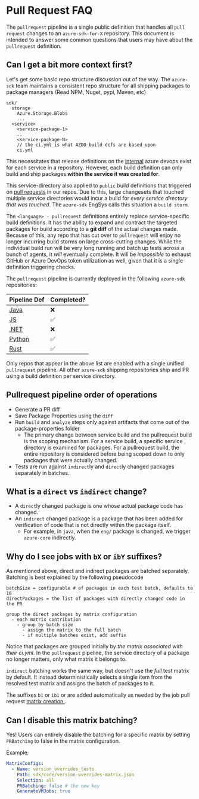 # Pull Request FAQ

The `pullrequest` pipeline is a single public definition that handles all `pull request` changes to an `azure-sdk-for-X` repository. This document is intended to answer some common questions that users may have about the `pullrequest` definition.

## Can I get a bit more context first?

Let's get some basic repo structure discussion out of the way. The `azure-sdk` team maintains a consistent repo structure for all shipping packages to package managers (Read NPM, Nuget, pypi, Maven, etc)

```jsonc
sdk/
  storage
    Azure.Storage.Blobs
    ...
  <service>
    <service-package-1>
    ..
    <service-package-N>
    // the ci.yml is what AZDO build defs are based upon
    ci.yml
```

This necessitates that release definitions on the [internal](https://dev.azure.com/azure-sdk/internal/) azure devops exist for each service in a repository. However, each build definition can only build and ship packages **within the service it was created for**.

This service-directory also applied to `public` build definitions that triggered on [pull requests](https://github.com/Azure/azure-sdk-for-python/pulls) in our repos. Due to this, large changesets that touched multiple service directories would incur a build for _every service directory that was touched_. The `azure-sdk` EngSys calls this situation a `build storm`.

The `<language> - pullrequest` definitions entirely replace service-specific build definitions. It has the ability to expand and contract the targeted packages for build according to a **git diff** of the actual changes made. Because of this, any repo that has cut over to `pullrequest` will enjoy no longer incurring build storms on large cross-cutting changes. While the individual build run will be very long running and batch up tests across a bunch of agents, it _will_ eventually complete. It will be _impossible_ to exhaust GitHub or Azure DevOps token utilization as well, given that it is a single definition triggering checks.

The `pullrequest` pipeline is currently deployed in the following `azure-sdk` repositories:

| Pipeline Def | Completed? |
|---|---|
| [Java](https://dev.azure.com/azure-sdk/public/_build?definitionId=7413) |❌|
| [JS](https://dev.azure.com/azure-sdk/public/_build?definitionId=7140) |✅|
| [.NET](https://dev.azure.com/azure-sdk/public/_build?definitionId=7327) |❌|
| [Python](https://dev.azure.com/azure-sdk/public/_build?definitionId=7050) |✅|
| [Rust](https://dev.azure.com/azure-sdk/public/_build?definitionId=7126) |✅|

Only repos that appear in the above list are enabled with a single unified `pullrequest` pipeline. All other `azure-sdk` shipping repositories ship and PR using a build definition per service directory.

## Pullrequest pipeline order of operations

- Generate a PR diff
- Save Package Properties using the `diff`
- Run `build` and `analyze` steps only against artifacts that come out of the package-properties folder
  - The primary change between service build and the pullrequest build is the scoping mechanism. For a service build, a specific service directory is examined for packages. For a pullrequest build, the entire repository is considered before being scoped down to only packages that were actually changed.
- Tests are run against `indirect`ly and `direct`ly changed packages separately in batches.

## What is a `direct` vs `indirect` change?

- A `direct`ly changed package is one whose actual package code has changed.
- An `indirect` changed package is a package that has been added for verification of code that is not directly within the package itself.
  - For example, in `java`, when the `eng/` package is changed, we trigger `azure-core` indirectly.

## Why do I see jobs with `bX` or `ibY` suffixes?

As mentioned above, direct and indirect packages are batched separately. Batching is best explained by the following pseudocode

```
batchSize = configurable # of packages in each test batch, defaults to 10
directPackages = the list of packages with directly changed code in the PR

group the direct packages by matrix configuration
  - each matrix contribution
    - group by batch size
      - assign the matrix to the full batch
      - if multiple batches exist, add suffix
```

Notice that packages are grouped initially by _the matrix associated with their ci.yml_. In the `pullrequest` pipeline, the service directory of a package no longer matters, only what matrix it belongs to.

`indirect` batching works the same way, but doesn't use the _full_ test matrix by default. It instead deterministically selects a single item from the resolved test matrix and assigns the batch of packages to it.

The suffixes `b1` or `ib1` or are added automatically as needed by the job pull request [matrix creation.](https://github.com/Azure/azure-sdk-tools/blob/main/eng/common/scripts/job-matrix/Create-PrJobMatrix.ps1).

## Can I disable this matrix batching?

Yes! Users can entirely disable the batching for a specific matrix by setting `PRBatching` to false in the matrix configuration.

Example:

```yml
MatrixConfigs:
  - Name: version_overrides_tests
    Path: sdk/core/version-overrides-matrix.json
    Selection: all
    PRBatching: false # the new key
    GenerateVMJobs: true
```
